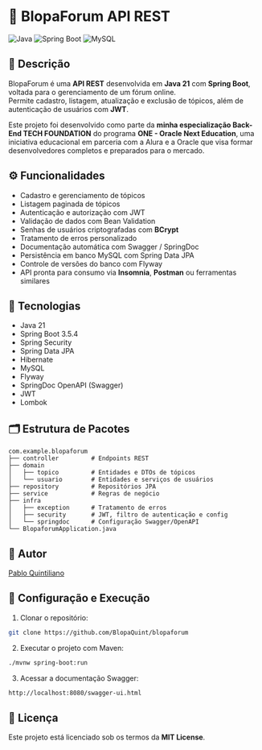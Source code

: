 # 📝 BlopaForum API REST

![Java](https://img.shields.io/badge/Java-21-blue)
![Spring Boot](https://img.shields.io/badge/Spring_Boot-3.5.4-green)
![MySQL](https://img.shields.io/badge/MySQL-8-orange)

## 📌 Descrição

BlopaForum é uma **API REST** desenvolvida em **Java 21** com **Spring Boot**, voltada para o gerenciamento de um fórum online.  
Permite cadastro, listagem, atualização e exclusão de tópicos, além de autenticação de usuários com **JWT**.

Este projeto foi desenvolvido como parte da **minha especialização Back-End TECH FOUNDATION** do programa **ONE - Oracle Next Education**, uma iniciativa educacional em parceria com a Alura e a Oracle que visa formar desenvolvedores completos e preparados para o mercado.

## ⚙️ Funcionalidades

- Cadastro e gerenciamento de tópicos
- Listagem paginada de tópicos
- Autenticação e autorização com JWT
- Validação de dados com Bean Validation
- Senhas de usuários criptografadas com **BCrypt**
- Tratamento de erros personalizado
- Documentação automática com Swagger / SpringDoc
- Persistência em banco MySQL com Spring Data JPA
- Controle de versões do banco com Flyway
- API pronta para consumo via **Insomnia**, **Postman** ou ferramentas similares

## 🧪 Tecnologias

- Java 21
- Spring Boot 3.5.4
- Spring Security
- Spring Data JPA
- Hibernate
- MySQL
- Flyway
- SpringDoc OpenAPI (Swagger)
- JWT
- Lombok

## 🗂 Estrutura de Pacotes

```
com.example.blopaforum
├── controller         # Endpoints REST
├── domain
│   ├── topico         # Entidades e DTOs de tópicos
│   └── usuario        # Entidades e serviços de usuários
├── repository         # Repositórios JPA
├── service            # Regras de negócio
├── infra
│   ├── exception      # Tratamento de erros
│   ├── security       # JWT, filtro de autenticação e config
│   └── springdoc      # Configuração Swagger/OpenAPI
└── BlopaforumApplication.java
```

## 👤 Autor

[Pablo Quintiliano](https://github.com/BlopaQuint)

## 🚀 Configuração e Execução

1. Clonar o repositório:
```bash
git clone https://github.com/BlopaQuint/blopaforum
```

2. Executar o projeto com Maven:
```bash
./mvnw spring-boot:run
```

3. Acessar a documentação Swagger:
```bash
http://localhost:8080/swagger-ui.html
```


## 📄 Licença

Este projeto está licenciado sob os termos da **MIT License**.